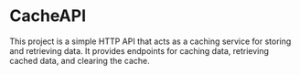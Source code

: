 # CacheAPI
This project is a simple HTTP API that acts as a caching service for storing and retrieving data. It provides endpoints for caching data, retrieving cached data, and clearing the cache.
